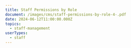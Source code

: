 ```yaml
---
title: Staff Permissions by Role
document: /images/cms/staff-permissions-by-role-4-.pdf
date: 2024-06-12T11:00:00.000Z
topics:
  - staff-management
userTypes:
  - staff
---
```

